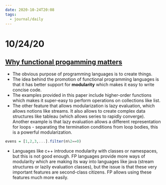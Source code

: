 ```yaml
---
date: 2020-10-24T20:08
tags: 
  - journal/daily
---
```


# 10/24/20

## [Why functional progamming matters](https://www.cs.kent.ac.uk/people/staff/dat/miranda/whyfp90.pdf)

- The obvious purpose of programming languages is to create things. 
- The idea behind the promotion of functional programming languages is that it has better support for **modularity** which makes it easy to write concise code.
- The examples provided in this paper include higher-order functions which makes it super-easy to perform operations on collections like list. 
- The other feature that allows modularization is lazy evaluation, which allows notions like streams. It also allows to create complex data structures like tableau (which allows series to rapidly converge).  
Another example is that lazy evaluation allows a different representation for loops - separating the termination conditions from loop bodies, this is a powerful modularization.
```haskell
evens = [1,2,3,...].filter(n%2==0)
```


- Languages like c++ introduce modularity with classes or namespaces, but this is not good enough. FP languages provide more ways of modularity which are making its way into languages like java (stream structures or lazily evaluation classes), but the issue is that these very important features are second-class citizens. FP allows using these features much more easily.
